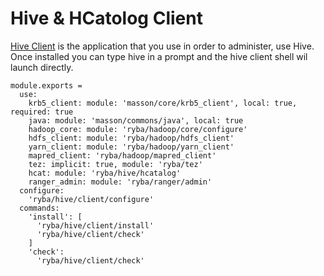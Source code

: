 
# Hive & HCatolog Client
[Hive Client](https://cwiki.apache.org/confluence/display/Hive/HiveClient) is the application that you use in order to administer, use Hive.
Once installed you can type hive in a prompt and the hive client shell wil launch directly.

    module.exports =
      use:
        krb5_client: module: 'masson/core/krb5_client', local: true, required: true
        java: module: 'masson/commons/java', local: true
        hadoop_core: module: 'ryba/hadoop/core/configure'
        hdfs_client: module: 'ryba/hadoop/hdfs_client'
        yarn_client: module: 'ryba/hadoop/yarn_client'
        mapred_client: 'ryba/hadoop/mapred_client'
        tez: implicit: true, module: 'ryba/tez'
        hcat: module: 'ryba/hive/hcatalog'
        ranger_admin: module: 'ryba/ranger/admin'
      configure:
        'ryba/hive/client/configure'
      commands:
        'install': [
          'ryba/hive/client/install'
          'ryba/hive/client/check'
        ]
        'check':
          'ryba/hive/client/check'

